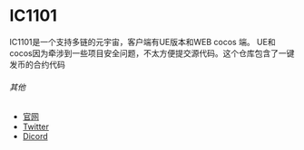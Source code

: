 # IC1101



IC1101是一个支持多链的元宇宙，客户端有UE版本和WEB cocos 端。 UE和cocos因为牵涉到一些项目安全问题，不太方便提交源代码。这个仓库包含了一键发币的合约代码



###### 其他

- [官网](https://ic1101.world/)
- [Twitter](https://twitter.com/IC1101World)
- [Dicord](https://discord.gg/bSZbmeY5Jw)